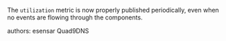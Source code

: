 The `utilization` metric is now properly published periodically, even when no events are flowing through the components.

authors: esensar Quad9DNS
